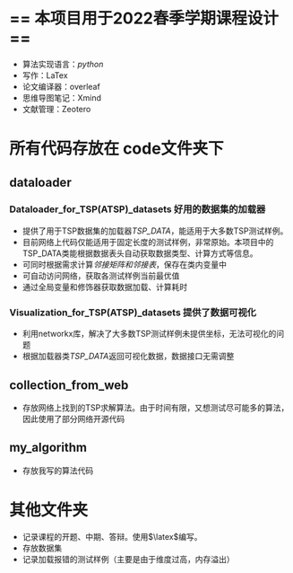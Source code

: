 # == 本项目用于2022春季学期课程设计 ==

- 算法实现语言：*python*
- 写作：LaTex
- 论文编译器：overleaf
- 思维导图笔记：Xmind
- 文献管理：Zeotero

# 所有代码存放在 code文件夹下
## dataloader 
### Dataloader_for_TSP(ATSP)_datasets 好用的数据集的加载器
- 提供了用于TSP数据集的加载器*TSP_DATA*，能适用于大多数TSP测试样例。  
- 目前网络上代码仅能适用于固定长度的测试样例，非常原始。本项目中的TSP_DATA类能根据数据表头自动获取数据类型、计算方式等信息。  
- 可同时根据需求计算*邻接矩阵和邻接表*，保存在类内变量中
- 可自动访问网络，获取各测试样例当前最优值
- 通过全局变量和修饰器获取数据加载、计算耗时

### Visualization_for_TSP(ATSP)_datasets 提供了数据可视化
- 利用networkx库，解决了大多数TSP测试样例未提供坐标，无法可视化的问题
- 根据加载器类*TSP_DATA*返回可视化数据，数据接口无需调整

## collection_from_web
- 存放网络上找到的TSP求解算法。由于时间有限，又想测试尽可能多的算法，因此使用了部分网络开源代码

## my_algorithm
- 存放我写的算法代码

# 其他文件夹
- 记录课程的开题、中期、答辩。使用$\latex$编写。
- 存放数据集
- 记录加载报错的测试样例（主要是由于维度过高，内存溢出）